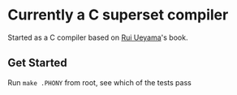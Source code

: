 # Currently a C superset compiler

Started as a C compiler based on [Rui Ueyama](https://www.sigbus.info/compilerbook)'s book.

## Get Started

Run `make .PHONY` from root, see which of the tests pass
